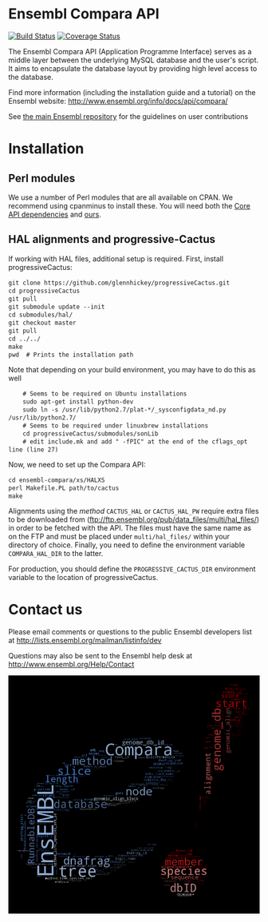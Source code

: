 # Ensembl Compara API

[![Build Status](https://travis-ci.org/Ensembl/ensembl-compara.svg?branch=release/88)](https://travis-ci.org/Ensembl/ensembl-compara)
[![Coverage Status](https://coveralls.io/repos/Ensembl/ensembl-compara/badge.svg?branch=release/88&service=github)](https://coveralls.io/github/Ensembl/ensembl-compara?branch=release/88)

[travis]: https://travis-ci.org/Ensembl/ensembl-compara
[coveralls]: https://coveralls.io/r/Ensembl/ensembl-compara

The Ensembl Compara API (Application Programme Interface) serves as a
middle layer between the underlying MySQL database and the user's script.
It aims to encapsulate the database layout by providing high level access
to the database.

Find more information (including the installation guide and a tutorial) on
the Ensembl website: http://www.ensembl.org/info/docs/api/compara/

See [the main Ensembl repository](https://github.com/Ensembl/ensembl/blob/HEAD/CONTRIBUTING.md)
for the guidelines on user contributions

# Installation

## Perl modules

We use a number of Perl modules that are all available on CPAN. We recommend using cpanminus to install these.
You will need both the [Core API
dependencies](https://github.com/Ensembl/ensembl/blob/HEAD/cpanfile) and
[ours](cpanfile).

## HAL alignments and progressive-Cactus

If working with HAL files, additional setup is required. First, install progressiveCactus:

	git clone https://github.com/glennhickey/progressiveCactus.git
	cd progressiveCactus
	git pull
	git submodule update --init
	cd submodules/hal/
	git checkout master
	git pull
	cd ../../
	make
	pwd  # Prints the installation path

Note that depending on your build environment, you may have to do this as
well

        # Seems to be required on Ubuntu installations
        sudo apt-get install python-dev
        sudo ln -s /usr/lib/python2.7/plat-*/_sysconfigdata_nd.py /usr/lib/python2.7/
        # Seems to be required under linuxbrew installations
        cd progressiveCactus/submodules/sonLib
        # edit include.mk and add " -fPIC" at the end of the cflags_opt line (line 27)


Now, we need to set up the Compara API:

	cd ensembl-compara/xs/HALXS
	perl Makefile.PL path/to/cactus
	make

Alignments using the _method_ `CACTUS_HAL` or `CACTUS_HAL_PW` require extra
files to be downloaded from
(ftp://ftp.ensembl.org/pub/data_files/multi/hal_files/) in order to be fetched with the
API. The files must have the same name as on the FTP and must be placed
under `multi/hal_files/` within your directory of choice.
Finally, you need to define the environment variable `COMPARA_HAL_DIR` to
the latter.

For production, you should define the `PROGRESSIVE_CACTUS_DIR` environment
variable to the location of progressiveCactus.

# Contact us

Please email comments or questions to the public Ensembl developers list at
http://lists.ensembl.org/mailman/listinfo/dev

Questions may also be sent to the Ensembl help desk at
http://www.ensembl.org/Help/Contact

![e!Compara word cloud](docs/ebang-wordcloud.png)
